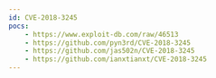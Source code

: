 ```yaml
---
id: CVE-2018-3245
pocs: 
    - https://www.exploit-db.com/raw/46513
    - https://github.com/pyn3rd/CVE-2018-3245
    - https://github.com/jas502n/CVE-2018-3245
    - https://github.com/ianxtianxt/CVE-2018-3245
---
```

